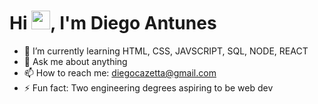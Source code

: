<h1 align="left">Hi <img src="https://raw.githubusercontent.com/kaueMarques/kaueMarques/master/hi.gif" height="30px">, I'm Diego Antunes</h1>


- 🌱 I’m currently learning HTML, CSS, JAVSCRIPT, SQL, NODE, REACT
- 💬 Ask me about anything
- 📫 How to reach me: diegocazetta@gmail.com
- ⚡ Fun fact: Two engineering degrees aspiring to be web dev
<!--

<img width="490em" src="https://github-readme-twitter-gazf.vercel.app/api?id=maykbrito&layout=wide&show_reply=off&show_retweet=off" />


- 🔭 I’m currently working on ...
- 🌱 I’m currently learning ...
- 👯 I’m looking to collaborate on ...
- 🤔 I’m looking for help with ...
- 💬 Ask me about ...
- 📫 How to reach me: ...
- 😄 Pronouns: ...
- ⚡ Fun fact: ...
-->
